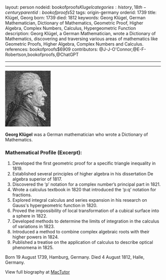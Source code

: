layout: person
nodeid: bookofproofs$Klugel
categories: history,18th-century
parentid: bookofproofs$52
tags: origin-germany
orderid: 1739
title: Klügel, Georg
born: 1739
died: 1812
keywords: Georg Klügel, German Mathematician, Dictionary of Mathematics, Geometric Proof, Higher Algebra, Complex Numbers, Calculus, Hypergeometric Function
description: Georg Klügel, a German Mathematician, wrote a Dictionary of Mathematics, discovering and traversing various areas of mathematics like Geometric Proofs, Higher Algebra, Complex Numbers and Calculus.
references: bookofproofs$6909
contributors: @J-J-O'Connor,@E-F-Robertson,bookofproofs,@ChatGPT

---



---

![Klugel.jpg](https://github.com/bookofproofs/bookofproofs.github.io/blob/main/_sources/_assets/images/portraits/Klugel.jpg?raw=true)

**Georg Klügel** was a German mathematician who wrote a Dictionary of Mathematics.

### Mathematical Profile (Excerpt):
1. Developed the first geometric proof for a specific triangle inequality in 1819.
2. Established several principles of higher algebra in his dissertation De algebra superior of 1817.
3. Discovered the ‘p’ notation for a complex number’s principal part in 1821.
4. Wrote a calculus textbook in 1820 that introduced the ‘p:q’ notation for fractions. 
5. Explored integral calculus and series expansion in his research on Gauss's hypergeometric function in 1820.
6. Proved the impossibility of local transformation of a cubical surface into a sphere in 1822.
7. Developed methods to determine the limits of integration in the calculus of variations in 1823.
8. Introduced a method to combine complex algebraic roots with their higher powers in 1824.
9. Published a treatise on the application of calculus to describe optical phenomena in 1825.

Born 19 August 1739, Hamburg, Germany. Died 4 August 1812, Halle, Germany.

View full biography at [MacTutor](https://mathshistory.st-andrews.ac.uk/Biographies/Klugel/)
